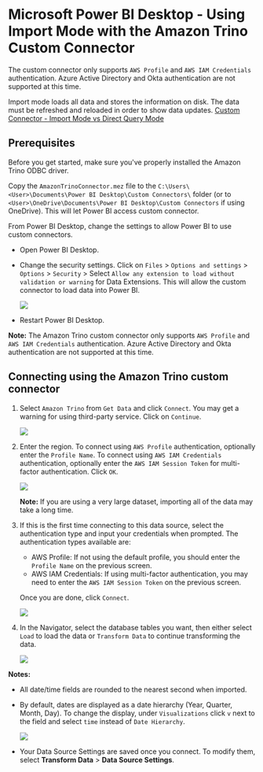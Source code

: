 # Microsoft Power BI Desktop - Using Import Mode with the Amazon Trino Custom Connector

The custom connector only supports `AWS Profile` and `AWS IAM Credentials` authentication. Azure Active Directory and Okta authentication are not supported at this time.

Import mode loads all data and stores the information on disk. The data must be refreshed and reloaded in order to show data updates. [Custom Connector - Import Mode vs Direct Query Mode](https://social.technet.microsoft.com/wiki/contents/articles/53078.power-bi-import-mode-vs-directquery-mode.aspx)

## Prerequisites
Before you get started, make sure you've properly installed the Amazon Trino ODBC driver. 

Copy the `AmazonTrinoConnector.mez` file to the `C:\Users\<User>\Documents\Power BI Desktop\Custom Connectors\` folder (or to `<User>\OneDrive\Documents\Power BI Desktop\Custom Connectors` if using OneDrive). This will let Power BI access custom connector.

From Power BI Desktop, change the settings to allow Power BI to use custom connectors.
* Open Power BI Desktop.
* Change the security settings. Click on `Files` > `Options and settings` > `Options` > `Security` > Select `Allow any extension to load without validation or warning` for Data Extensions. This will allow the custom connector to load data into Power BI.

   ![](../../images/powerbi-connector/pbi_settings.png)

* Restart Power BI Desktop.

**Note:** The Amazon Trino custom connector only supports `AWS Profile` and `AWS IAM Credentials` authentication. Azure Active Directory and Okta authentication are not supported at this time.

## Connecting using the Amazon Trino custom connector

1. Select `Amazon Trino` from `Get Data` and click `Connect`. You may get a warning for using third-party service. Click on `Continue`.

   ![](../../images/powerbi-connector/get_data_custom_connector.png)

2. Enter the region. To connect using `AWS Profile` authentication, optionally enter the `Profile Name`. To connect using `AWS IAM Credentials` authentication, optionally enter the `AWS IAM Session Token` for multi-factor authentication. Click `OK`.

   ![](../../images/powerbi-connector/trino_connector_import.png)

   **Note:** If you are using a very large dataset, importing all of the data may take a long time.

3. If this is the first time connecting to this data source, select the authentication type and input your credentials when prompted. The authentication types available are:

    * AWS Profile: If not using the default profile, you should enter the `Profile Name` on the previous screen.
    * AWS IAM Credentials: If using multi-factor authentication, you may need to enter the `AWS IAM Session Token` on the previous screen.
    
   Once you are done, click `Connect`.

   ![](../../images/powerbi-connector/custom_connector_connect.png)

4. In the Navigator, select the database tables you want, then either select `Load` to load the data or `Transform Data` to continue transforming the data.

   ![](../../images/powerbi-connector/custom_connector_navigator.png)

**Notes:**

* All date/time fields are rounded to the nearest second when imported.

* By default, dates are displayed as a date hierarchy (Year, Quarter, Month, Day). To change the display, under `Visualizations` click `v` next to the field and select `time` instead of `Date Hierarchy`.

   ![](../../images/powerbi-connector/change_date_time_display.png)

* Your Data Source Settings are saved once you connect. To modify them, select **Transform Data** > **Data Source Settings**.
